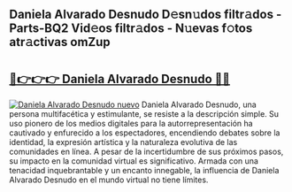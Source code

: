 ## Daniela Alvarado Desnudo D𝚎sn𝚞dos filtr𝚊dos - Parts-BQ2 Vid𝚎os filtr𝚊dos - N𝚞evas f𝚘tos atr𝚊ctivas omZup

# <h2><a href="http://mbbahs.tromn.icu/?c=Daniela+Alvarado+Desnudo">🔗👉👉👉 Daniela Alvarado Desnudo 🔗🔗</a></h2>

[![Daniela Alvarado Desnudo nuevo](https://i.imgur.com/pEAQMta.gif)](http://mbbahs.tromn.icu/?c=Daniela+Alvarado+Desnudo)
Daniela Alvarado Desnudo, una persona multifacética y estimulante, se resiste a la descripción simple. Su uso pionero de los medios digitales para la autorrepresentación ha cautivado y enfurecido a los espectadores, encendiendo debates sobre la identidad, la expresión artística y la naturaleza evolutiva de las comunidades en línea. A pesar de la incertidumbre de sus próximos pasos, su impacto en la comunidad virtual es significativo. Armada con una tenacidad inquebrantable y un encanto innegable, la influencia de Daniela Alvarado Desnudo en el mundo virtual no tiene límites.
